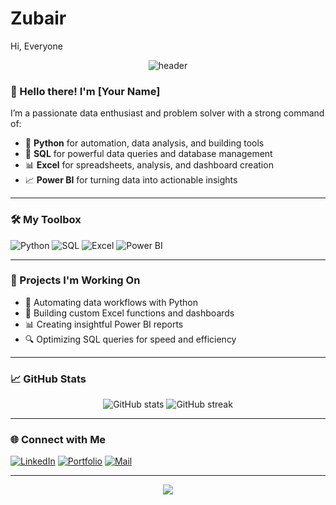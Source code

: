 # Zubair
Hi, Everyone
<!-- Header image -->
<p align="center">
  <img src="https://capsule-render.vercel.app/api?type=waving&color=0:4B8BBE,100:306998&height=200&section=header&text=Welcome%20to%20My%20GitHub!&fontColor=ffffff&fontSize=40&fontAlignY=40" alt="header" />
</p>

### 👋 Hello there! I'm [Your Name]

I’m a passionate data enthusiast and problem solver with a strong command of:
- 🐍 **Python** for automation, data analysis, and building tools
- 🧠 **SQL** for powerful data queries and database management
- 📊 **Excel** for spreadsheets, analysis, and dashboard creation
- 📈 **Power BI** for turning data into actionable insights

---

### 🛠️ My Toolbox
![Python](https://img.shields.io/badge/-Python-3776AB?style=for-the-badge&logo=python&logoColor=white)
![SQL](https://img.shields.io/badge/-SQL-4479A1?style=for-the-badge&logo=postgresql&logoColor=white)
![Excel](https://img.shields.io/badge/-Excel-217346?style=for-the-badge&logo=microsoft-excel&logoColor=white)
![Power BI](https://img.shields.io/badge/-Power%20BI-F2C811?style=for-the-badge&logo=powerbi&logoColor=black)

---

### 📂 Projects I'm Working On
- 🔄 Automating data workflows with Python
- 🧮 Building custom Excel functions and dashboards
- 📊 Creating insightful Power BI reports
- 🔍 Optimizing SQL queries for speed and efficiency

---

### 📈 GitHub Stats
<p align="center">
  <img src="https://github-readme-stats.vercel.app/api?username=yourusername&show_icons=true&theme=tokyonight" alt="GitHub stats" />
  <img src="https://github-readme-streak-stats.herokuapp.com/?user=yourusername&theme=tokyonight" alt="GitHub streak" />
</p>

---

### 🌐 Connect with Me
[![LinkedIn](https://img.shields.io/badge/LinkedIn-blue?style=flat-square&logo=linkedin&logoColor=white)](https://www.linkedin.com/in/your-link/)
[![Portfolio](https://img.shields.io/badge/Portfolio-000?style=flat-square&logo=vercel&logoColor=white)](https://your-portfolio-link.com)
[![Mail](https://img.shields.io/badge/Email-Me-red?style=flat-square&logo=gmail&logoColor=white)](mailto:youremail@example.com)

---

<!-- Footer image -->
<p align="center">
  <img src="https://capsule-render.vercel.app/api?type=waving&color=0:306998,100:4B8BBE&height=120&section=footer"/>
</p>
